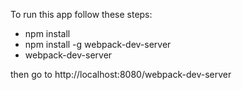 To run this app follow these steps:

* npm install
* npm install -g webpack-dev-server
* webpack-dev-server

then go to http://localhost:8080/webpack-dev-server